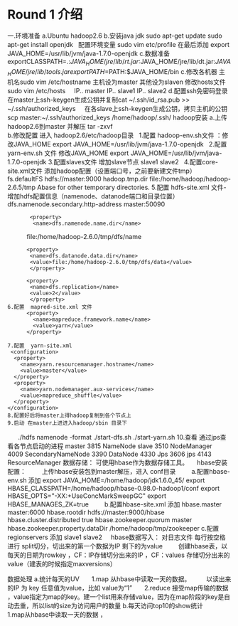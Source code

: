 # Round 1 介绍
一.环境准备
  a.Ubuntu hadoop2.6
  b.安装java jdk 
    sudo apt-get update 
    sudo apt-get install openjdk
    配置环境变量  sudo vim etc/profile 在最后添加
    export JAVA_HOME=/usr/lib/jvm/java-1.7.0-openjdk
  c.数据准备
    exportCLASSPATH=.:$JAVA_HOME/jre/lib/rt.jar:$JAVA_HOME/jre/lib/dt.jar:$JAVA_HOME/jre/lib/tools.jar            
    export PATH=$PATH:$JAVA_HOME/bin
  c.修改各机器 主机名sudo vim /etc/hostname 主机设为master 其他设为slaven
    修改hosts文件 sudo vim /etc/hosts
      IP.. master
      IP.. slave1
      IP.. slave2
  d.配置ssh免密码登录
      在master上ssh-keygen生成公钥并复制cat ~/.ssh/id_rsa.pub >> ~/.ssh/authorized_keys
      在各slave上ssh-keygen生成公钥，拷贝主机的公钥scp master:~/.ssh/authorized_keys  /home/hadoop/.ssh/
hadoop安装
  a.上传hadoop2.6到master 并解压 tar -zxvf  
  b.修改配置 进入 hadoop2.6/etc/hadoop目录
    1.配置 hadoop-env.sh文件 ：修改JAVA_HOME
        export JAVA_HOME=/usr/lib/jvm/java-1.7.0-openjdk
    2.配置 yarn-env.sh 文件  修改JAVA_HOME
        export JAVA_HOME=/usr/lib/jvm/java-1.7.0-openjdk
    3.配置slaves文件 增加slave节点 
         slave1 slave2
    4.配置core-site.xml文件  添加hadoop配置（设置端口号，之前要新建文件tmp）
      <property>
                <name>fs.defaultFS</name>
                <value>hdfs://master:9000</value>
        </property>
        <property>
                <name>hadoop.tmp.dir</name>
                <value>file:/home/hadoop/hadoop-2.6.5/tmp</value>
                <description>Abase for other temporary directories.</description>
        </property>
    5.配置  hdfs-site.xml 文件- 增加hdfs配置信息（namenode、datanode端口和目录位置）
         <property>
           <name>dfs.namenode.secondary.http-address</name>
           <value>master:50090</value>
          </property>

           <property>
            <name>dfs.namenode.name.dir</name>
            <value>file:/home/hadoop-2.6.0/tmp/dfs/name</value>
          </property>

          <property>
           <name>dfs.datanode.data.dir</name>
           <value>file:/home/hadoop-2.6.0/tmp/dfs/data</value>
           </property>

          <property>
           <name>dfs.replication</name>
           <value>2</value>
           </property>
    6.配置  mapred-site.xml 文件
          <property>
            <name>mapreduce.framework.name</name>
            <value>yarn</value>
          </property>
         
    7.配置  yarn-site.xml 
     <configuration>
      <property>
        <name>yarn.resourcemanager.hostname</name>
        <value>master</value>
      </property>
      <property>
        <name>yarn.nodemanager.aux-services</name>
        <value>mapreduce_shuffle</value>
      </property>
    </configuration>
    8.配置好后将master上得hadoop复制到各个节点上
    9.启动 在master上进进入hadoop/sbin 目录下
       ./hdfs namenode -format 
       ./start-dfs.sh
       ./start-yarn.sh
    10.查看  通过jps查看各节点启动的进程 
        master 3815 NameNode               slave    3510 NodeManager                                 
                4009 SecondaryNameNode              3390 DataNode
                4330 Jps                            3606 jps
                4143 ResourceManager
数据存储： 可使用hbase作为数据存储工具。
     hbase安装配置：
          上传hbase安装包到master解压，进入 conf目录
          a.配置hbase-env.sh 添加
               export JAVA_HOME=/home/hadoop/jdk1.6.0_45/
               export HBASE_CLASSPATH=/home/hadoop/hbase-0.98.0-hadoop1/conf
               export HBASE_OPTS="-XX:+UseConcMarkSweepGC"
               export HBASE_MANAGES_ZK=true
          b.配置hbase-site.xml 添加
                <configuration>
                <property>
                 <name>hbase.master</name>
                 <value>master:6000</value>
                </property>
                <property>
                 <name>hbase.rootdir</name>
                 <value>hdfs://master:9000/hbase</value>
                </property>
                <property>
                 <name>hbase.cluster.distributed</name>
                 <value>true</value>
                </property>
                <property>
                 <name>hbase.zookeeper.quorum</name>
                 <value>master</value>
                </property>
                <property>
                 <name>hbase.zookeeper.property.dataDir</name>
                 <value>/home/hadoop/tmp/zookeeper</value>
                </property>
                </configuration>
           c.配置regionservers  添加 slave1 slave2
     hbase数据写入：
            对日志文件 每行按空格进行 split切分，切出来的第一个数据为IP  剩下的为value 
         创建hbase表，以每天的日期为rowkey ，CF：IP存储切分出来的IP ，CF：values 存储切分出来的value（建表的时候指定maxversions）
            
数据处理
    a.统计每天的UV
        1.map  从hbase中读取一天的数据。
          以读出来的IP 为 key 任意值为value，比如 value为“1”
        2.reduce 接受map传输的数据 ，value指定为map的key。建一个list用来存储value，因为在map阶段的key是自动去重，所以list的size为访问用户的数量
    b.每天访问top10的show统计
        1.map从hbase中读取一天的数据 ，
           
    
    
    
    
    
    
    
    
    
    
    
    
    
    
